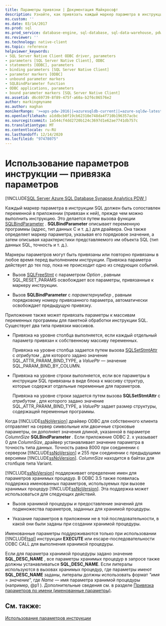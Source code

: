 ```yaml
---
title: Параметры привязки | Документация Майкрософт
description: Узнайте, как привязать каждый маркер параметра в инструкции SQL к переменной в приложении перед выполнением инструкции.
ms.custom: ''
ms.date: 03/14/2017
ms.prod: sql
ms.prod_service: database-engine, sql-database, sql-data-warehouse, pdw
ms.reviewer: ''
ms.technology: native-client
ms.topic: reference
helpviewer_keywords:
- SQL Server Native Client ODBC driver, parameters
- parameters [SQL Server Native Client], ODBC
- statements [ODBC], parameters
- binding parameters [SQL Server Native Client]
- parameter markers [ODBC]
- unbound parameter markers
- SQLBindParameter function
- ODBC applications, parameters
- bound parameter markers [SQL Server Native Client]
ms.assetid: d6c69739-8f89-475f-a60a-b2f6c06576e2
author: markingmyname
ms.author: maghan
monikerRange: '>=aps-pdw-2016||=azuresqldb-current||=azure-sqldw-latest||>=sql-server-2016||>=sql-server-linux-2017||=azuresqldb-mi-current'
ms.openlocfilehash: a1ddbcb0f19cb62310e748da4f710b196357acbc
ms.sourcegitcommit: 1a544cf4dd2720b124c3697d1e62ae7741db757c
ms.translationtype: MT
ms.contentlocale: ru-RU
ms.lasthandoff: 12/14/2020
ms.locfileid: "97478075"
---
```

# <a name="using-statement-parameters---binding-parameters"></a>Использование параметров инструкции — привязка параметров
[!INCLUDE[SQL Server Azure SQL Database Synapse Analytics PDW ](../../includes/applies-to-version/sql-asdb-asdbmi-asa-pdw.md)]

  Каждый маркер параметра в инструкции SQL должен быть сопоставлен переменной в приложении (привязан к ней), прежде чем можно выполнить инструкцию. Это делается путем вызова функции [SQLBindParameter](../../relational-databases/native-client-odbc-api/sqlbindparameter.md) . **SQLBindParameter** описывает переменную программы (адрес, тип данных C и т. д.) для драйвера. Она также определяет маркер параметра, указывая его порядковое значение, а затем описывая характеристики представляемого им объекта SQL (тип данных SQL, точность и т. д.).  
  
 Маркеры параметров могут быть привязаны или повторно привязаны в любое время перед выполнением инструкции. Привязка параметра действует до тех пор, пока не происходит одно из следующих событий.  
  
-   Вызов [SQLFreeStmt](../../relational-databases/native-client-odbc-api/sqlfreestmt.md) с параметром *Option* , равным SQL_RESET_PARAMS освобождает все параметры, привязанные к маркеру инструкции.  
  
-   Вызов **SQLBindParameter** с *параметернумбер* , равным порядковому номеру привязанного параметра, автоматически освобождает предыдущую привязку.  
  
 Приложение также может привязать параметры к массивам переменных программы для пакетной обработки инструкции SQL. Существует два типа привязки массивов.  
  
-   Привязка на уровне столбца выполняется, если каждый отдельный параметр привязан к собственному массиву переменных.  
  
     Привязка на уровне столбца задается путем вызова [SQLSetStmtAttr](../../relational-databases/native-client-odbc-api/sqlsetstmtattr.md) с *атрибутом* , для которого задано значение SQL_ATTR_PARAM_BIND_TYPE, а *ValuePtr* — значение SQL_PARAM_BIND_BY_COLUMN.  
  
-   Привязка на уровне строки выполняется, если все параметры в инструкции SQL привязаны в виде блока к массиву структур, которые содержат отдельные переменные для параметров.  
  
     Привязка на уровне строки задается путем вызова **SQLSetStmtAttr** с *атрибутом* , для которого задано значение SQL_ATTR_PARAM_BIND_TYPE, а *ValuePtr* задает размер структуры, содержащей переменные программы.  
  
 Когда [!INCLUDE[ssNoVersion](../../includes/ssnoversion-md.md)] драйвер ODBC для собственного клиента отправляет на сервер символьные или двоичные строковые параметры, он дополняет значения длиной, указанной в параметре *ColumnSize* **SQLBindParameter** . Если приложение ODBC 2. x указывает 0 для *ColumnSize*, драйвер устанавливает значение параметра в точность типа данных. Точность равна 8000 при соединении с сервером [!INCLUDE[ssNoVersion](../../includes/ssnoversion-md.md)] и 255 при соединении с предыдущими версиями [!INCLUDE[ssNoVersion](../../includes/ssnoversion-md.md)]. *ColumnSize* находится в байтах для столбцов типа Variant.  
  
 [!INCLUDE[ssNoVersion](../../includes/ssnoversion-md.md)] поддерживает определение имен для параметров хранимых процедур. В ODBC 3.5 также появилась поддержка именованных параметров, используемых при вызове хранимых процедур [!INCLUDE[ssNoVersion](../../includes/ssnoversion-md.md)]. Эта поддержка может использоваться для следующих действий.  
  
-   Вызов хранимой процедуры и предоставление значений для подмножества параметров, заданных для хранимой процедуры.  
  
-   Указание параметров в приложении не в той последовательности, в какой они были заданы при создании хранимой процедуры.  
  
 Именованные параметры поддерживаются только при использовании [!INCLUDE[tsql](../../includes/tsql-md.md)] инструкции **EXECUTE** или escape-последовательности ODBC CALL для выполнения хранимой процедуры.  
  
 Если для параметра хранимой процедуры задано значение **SQL_DESC_NAME** , все параметры хранимых процедур в запросе также должны устанавливаться **SQL_DESC_NAME**.  Если литералы используются в вызовах хранимых процедур, где параметры имеют **SQL_DESC_NAME** заданы, литералы должны использовать формат *"имя* = *значение*", где *Name* — имя параметра хранимой процедуры (например, @p1 ). Дополнительные сведения см. в разделе [Привязка параметров по имени (именованные параметры)](../../odbc/reference/develop-app/binding-parameters-by-name-named-parameters.md).  
  
## <a name="see-also"></a>См. также:  
 [Использование параметров инструкции](../../relational-databases/native-client-odbc-queries/using-statement-parameters.md)  
  
